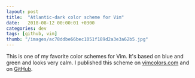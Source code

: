```yaml
---
layout: post
title:  "Atlantic-dark color scheme for Vim"
date:   2018-08-12 00:00:01 +0300
categories: dev
tags: [github, vim]
thumb: "/images/ac78ddbe66bec1051f189d2a3e3a62b5.jpg"
---
```


This is one of my favorite color schemes for Vim. It's based on blue and green and looks very calm. I published this scheme on <a href='http://vimcolors.com/809/atlantic-dark/dark'>vimcolors.com</a> and on <a href='https://github.com/sfi0zy/atlantic-dark.vim'>GitHub</a>.
